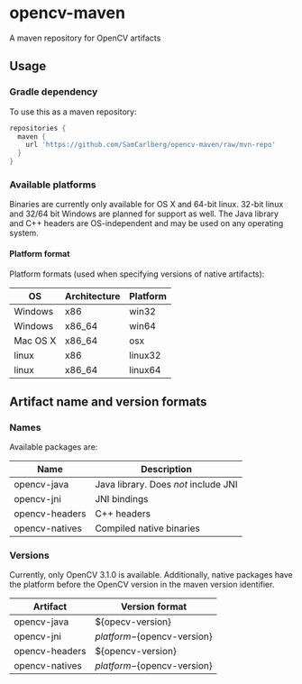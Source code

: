 # opencv-maven
A maven repository for OpenCV artifacts


## Usage
### Gradle dependency

To use this as a maven repository:

```groovy
repositories {
  maven {
    url 'https://github.com/SamCarlberg/opencv-maven/raw/mvn-repo'
  }
}
```

### Available platforms

Binaries are currently only available for OS X and 64-bit linux. 32-bit linux and 32/64 bit Windows are planned for support as well. The Java library and C++ headers are OS-independent and may be used on any operating system.

#### Platform format

Platform formats (used when specifying versions of native artifacts):

| OS | Architecture | Platform |
|---|---|---|
| Windows | x86 | win32 |
| Windows | x86_64 | win64 |
| Mac OS X | x86_64 | osx |
| linux | x86 | linux32 | 
| linux | x86_64 | linux64 |

## Artifact name and version formats

### Names

Available packages are:

| Name | Description |
|---|---|
| opencv-java | Java library. Does _not_ include JNI |
| opencv-jni | JNI bindings |
| opencv-headers | C++ headers |
| opencv-natives | Compiled native binaries |

### Versions

Currently, only OpenCV 3.1.0 is available. Additionally, native packages have the platform before the OpenCV version in the maven version identifier.

| Artifact | Version format |
|---|---|
| opencv-java | ${opecv-version} | 
| opencv-jni | ${platform}-${opencv-version} |
| opencv-headers | ${opencv-version} |
| opencv-natives | ${platform}-${opencv-version} |
